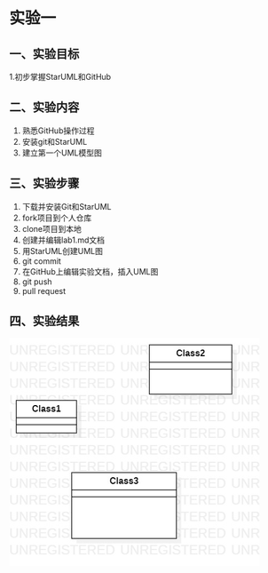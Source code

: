 # 实验一

## 一、实验目标
1.初步掌握StarUML和GitHub
## 二、实验内容
1. 熟悉GitHub操作过程
2. 安装git和StarUML
3. 建立第一个UML模型图
## 三、实验步骤
1. 下载并安装Git和StarUML
2. fork项目到个人仓库
3. clone项目到本地
4. 创建并编辑lab1.md文档
5. 用StarUML创建UML图
6. git commit
7. 在GitHub上编辑实验文档，插入UML图
8. git push
9. pull request
## 四、实验结果
![我的第一个UML图](./model1.jpg)